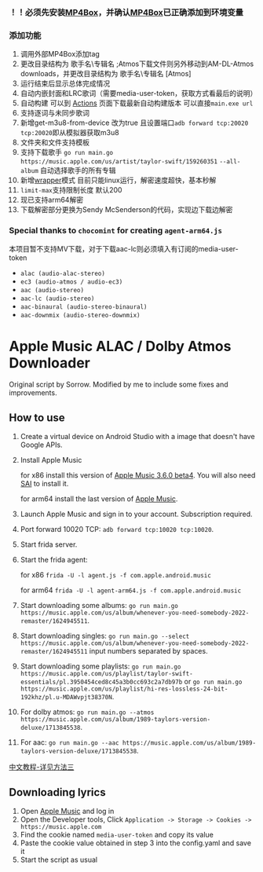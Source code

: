 ### ！！必须先安装[MP4Box](https://gpac.io/downloads/gpac-nightly-builds/)，并确认[MP4Box](https://gpac.io/downloads/gpac-nightly-builds/)已正确添加到环境变量

### 添加功能

1. 调用外部MP4Box添加tag
2. 更改目录结构为 歌手名\专辑名  ;Atmos下载文件则另外移动到AM-DL-Atmos downloads，并更改目录结构为 歌手名\专辑名 [Atmos]
3. 运行结束后显示总体完成情况
4. 自动内嵌封面和LRC歌词（需要media-user-token，获取方式看最后的说明）
5. 自动构建 可以到 [Actions](https://github.com/zhaarey/apple-music-alac-atmos-downloader/actions) 页面下载最新自动构建版本 可以直接`main.exe url`
6. 支持逐词与未同步歌词
7. 新增get-m3u8-from-device 改为true 且设置端口`adb forward tcp:20020 tcp:20020`即从模拟器获取m3u8
8. 文件夹和文件支持模板
9. 支持下载歌手 `go run main.go https://music.apple.com/us/artist/taylor-swift/159260351` `--all-album` 自动选择歌手的所有专辑
10. 新增[wrapper](https://github.com/zhaarey/wrapper/releases)模式 目前只能linux运行，解密速度超快，基本秒解
11. `limit-max`支持限制长度 默认200
12. 现已支持arm64解密
13. 下载解密部分更换为Sendy McSenderson的代码，实现边下载边解密

### Special thanks to `chocomint` for creating `agent-arm64.js`

本项目暂不支持MV下载，对于下载aac-lc则必须填入有订阅的media-user-token

- `alac (audio-alac-stereo)`
- `ec3 (audio-atmos / audio-ec3)`
- `aac (audio-stereo)`
- `aac-lc (audio-stereo)`
- `aac-binaural (audio-stereo-binaural)`
- `aac-downmix (audio-stereo-downmix)`


# Apple Music ALAC / Dolby Atmos Downloader

Original script by Sorrow. Modified by me to include some fixes and improvements.

## How to use

1. Create a virtual device on Android Studio with a image that doesn't have Google APIs.
2. Install Apple Music

   for x86 install this version of [Apple Music 3.6.0 beta4](https://www.apkmirror.com/apk/apple/apple-music/apple-music-3-6-0-beta-release/apple-music-3-6-0-beta-4-android-apk-download/). You will also need [SAI](https://f-droid.org/pt_BR/packages/com.aefyr.sai.fdroid/) to install it.

   for arm64 install the last version of [Apple Music](https://www.apkmirror.com/apk/apple/apple-music/).
   
3. Launch Apple Music and sign in to your account. Subscription required.
4. Port forward 10020 TCP: `adb forward tcp:10020 tcp:10020`.
5. Start frida server.
6. Start the frida agent:

   for  x86 `frida -U -l agent.js -f com.apple.android.music`
   
   for arm64 `frida -U -l agent-arm64.js -f com.apple.android.music`
   
   
7. Start downloading some albums: `go run main.go https://music.apple.com/us/album/whenever-you-need-somebody-2022-remaster/1624945511`.
8. Start downloading singles: `go run main.go --select https://music.apple.com/us/album/whenever-you-need-somebody-2022-remaster/1624945511` input numbers separated by spaces.
9. Start downloading some playlists: `go run main.go https://music.apple.com/us/playlist/taylor-swift-essentials/pl.3950454ced8c45a3b0cc693c2a7db97b` or `go run main.go https://music.apple.com/us/playlist/hi-res-lossless-24-bit-192khz/pl.u-MDAWvpjt38370N`.
10. For dolby atmos: `go run main.go --atmos https://music.apple.com/us/album/1989-taylors-version-deluxe/1713845538`.
11. For aac: `go run main.go --aac https://music.apple.com/us/album/1989-taylors-version-deluxe/1713845538`.

[中文教程-详见方法三](https://telegra.ph/Apple-Music-Alac高解析度无损音乐下载教程-04-02-2)

## Downloading lyrics

1. Open [Apple Music](https://music.apple.com) and log in
2. Open the Developer tools, Click `Application -> Storage -> Cookies -> https://music.apple.com`
3. Find the cookie named `media-user-token` and copy its value
4. Paste the cookie value obtained in step 3 into the config.yaml and save it
5. Start the script as usual
